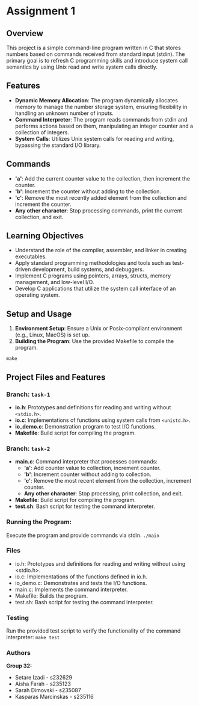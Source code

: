 # Assignment 1

## Overview
This project is a simple command-line program written in C that stores numbers based on commands received from standard input (stdin). The primary goal is to refresh C programming skills and introduce system call semantics by using Unix read and write system calls directly.

## Features
- **Dynamic Memory Allocation**: The program dynamically allocates memory to manage the number storage system, ensuring flexibility in handling an unknown number of inputs.
- **Command Interpreter**: The program reads commands from stdin and performs actions based on them, manipulating an integer counter and a collection of integers.
- **System Calls**: Utilizes Unix system calls for reading and writing, bypassing the standard I/O library.

## Commands
- **'a'**: Add the current counter value to the collection, then increment the counter.
- **'b'**: Increment the counter without adding to the collection.
- **'c'**: Remove the most recently added element from the collection and increment the counter.
- **Any other character**: Stop processing commands, print the current collection, and exit.

## Learning Objectives
- Understand the role of the compiler, assembler, and linker in creating executables.
- Apply standard programming methodologies and tools such as test-driven development, build systems, and debuggers.
- Implement C programs using pointers, arrays, structs, memory management, and low-level I/O.
- Develop C applications that utilize the system call interface of an operating system.

## Setup and Usage
1. **Environment Setup**: Ensure a Unix or Posix-compliant environment (e.g., Linux, MacOS) is set up.
2. **Building the Program**: Use the provided Makefile to compile the program.

`make`

## Project Files and Features

### Branch: `task-1`
- **io.h**: Prototypes and definitions for reading and writing without `<stdio.h>`.
- **io.c**: Implementations of functions using system calls from `<unistd.h>`.
- **io_demo.c**: Demonstration program to test I/O functions.
- **Makefile**: Build script for compiling the program.

### Branch: `task-2`
- **main.c**: Command interpreter that processes commands:
    - **'a'**: Add counter value to collection, increment counter.
    - **'b'**: Increment counter without adding to collection.
    - **'c'**: Remove the most recent element from the collection, increment counter.
    - **Any other character**: Stop processing, print collection, and exit.
- **Makefile**: Build script for compiling the program.
- **test.sh**: Bash script for testing the command interpreter.

### Running the Program:
Execute the program and provide commands via stdin.
`./main`

### Files
- io.h: Prototypes and definitions for reading and writing without using <stdio.h>.
- io.c: Implementations of the functions defined in io.h.
- io_demo.c: Demonstrates and tests the I/O functions.
- main.c: Implements the command interpreter.
- Makefile: Builds the program.
- test.sh: Bash script for testing the command interpreter.

### Testing
Run the provided test script to verify the functionality of the command interpreter:
`make test`

### Authors
**Group 32:**
- Setare Izadi - s232629
- Aisha Farah - s235123
- Sarah Dimovski - s235087
- Kasparas Marcinskas - s235116 